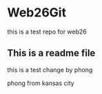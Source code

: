 # Web26Git
this is a test repo for web26

## This is a readme file

this is a test change by phong

phong from kansas city